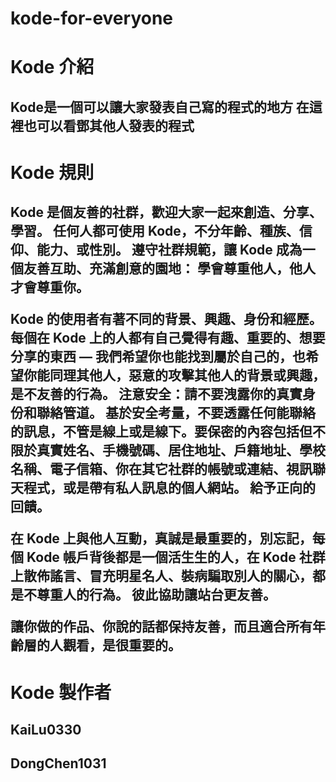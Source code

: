 # kode-for-everyone



<h1><b>Kode 介紹</b></h1>
<h2>Kode是一個可以讓大家發表自己寫的程式的地方
  在這裡也可以看鄧其他人發表的程式</h2>

<h1><b>Kode 規則</b></h1>
<h2>
Kode 是個友善的社群，歡迎大家一起來創造、分享、學習。 任何人都可使用 Kode，不分年齡、種族、信仰、能力、或性別。 遵守社群規範，讓 Kode 成為一個友善互助、充滿創意的園地：
學會尊重他人，他人才會尊重你。 

Kode 的使用者有著不同的背景、興趣、身份和經歷。每個在 Kode 上的人都有自己覺得有趣、重要的、想要分享的東西 — 我們希望你也能找到屬於自己的，也希望你能同理其他人，惡意的攻擊其他人的背景或興趣，是不友善的行為。
注意安全：請不要洩露你的真實身份和聯絡管道。
基於安全考量，不要透露任何能聯絡的訊息，不管是線上或是線下。要保密的內容包括但不限於真實姓名、手機號碼、居住地址、戶籍地址、學校名稱、電子信箱、你在其它社群的帳號或連結、視訊聯天程式，或是帶有私人訊息的個人網站。
給予正向的回饋。

在 Kode 上與他人互動，真誠是最重要的，別忘記，每個 Kode 帳戶背後都是一個活生生的人，在 Kode 社群上散佈謠言、冒充明星名人、裝病騙取別人的關心，都是不尊重人的行為。
彼此協助讓站台更友善。

讓你做的作品、你說的話都保持友善，而且適合所有年齡層的人觀看，是很重要的。
</h2>


<h1><b>Kode 製作者</b></h1>
<h2>KaiLu0330</h2>
<h2>DongChen1031</h2>
